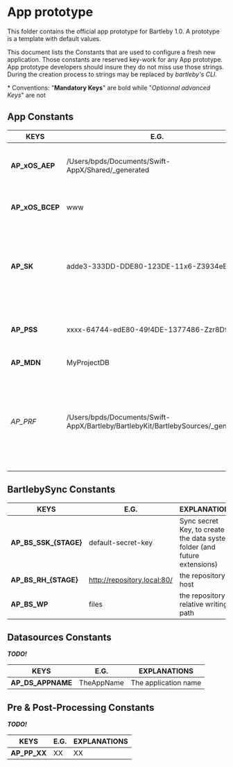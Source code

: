 # App prototype

This folder contains the official app prototype for Bartleby 1.0. A prototype is a template with default values.

This document lists the Constants that are used to configure a fresh new application.
Those constants are reserved key-work for any App prototype. App prototype developers should insure they do not miss use those strings. During the creation process to strings may be replaced by *bartleby's CLI*.

\* Conventions: "**Mandatory Keys**" are bold while "*Optionnal advanced Keys*" are not 

## App Constants 

KEYS  | E.G. | EXPLANATIONS
------------- | ------------- | ------------------------
**AP\_xOS\_AEP** | /Users/bpds/Documents/Swift-AppX/Shared/_generated | This is the xOS export path. "xOS" stands for iOS / OSX / tvOS / wathOS
**AP\_xOS\_BCEP** | www |The web server public root folder. It is a relative path
**AP\_SK** | adde3-333DD-DDE80-123DE-11x6-Z3934eEJF!-= | Salt 32 characters min used to encrypt-decrypt the values of the Cookies. This key is never shared.
**AP\_PSS** | xxxx-64744-edE80-49!4DE-1377486-Zzr8D99Ee | Shared Salt 32 characters min this salt is shared with the client libs.
**AP\_MDN** | MyProjectDB | The MongoDB name.
*AP\_PRF*| /Users/bpds/Documents/Swift-AppX/Bartleby/BartlebyKit/BartlebySources/_generated | If you build BartlebyKit you need to define Bartleby's commons sources export path. You can alternatively use a compiled version of the framework.

## BartlebySync Constants 


KEYS  | E.G. | EXPLANATIONS
------------- | ------------- | ------------------------
**AP\_BS\_SSK\_{STAGE}** | default-secret-key | Sync secret Key, to create the data system folder (and future extensions)
**AP\_BS\_RH\_{STAGE}** | http://repository.local:80/ | the repository host
**AP\_BS\_WP** | files | the repository relative writing path


## Datasources Constants 

***TODO!***

KEYS  | E.G. | EXPLANATIONS
------------- | ------------- | ------------------------
**AP\_DS\_APPNAME** | TheAppName | The application name

## Pre & Post-Processing Constants 
***TODO!***

KEYS  | E.G. | EXPLANATIONS
------------- | ------------- | ------------------------
**AP\_PP\_XX** | XX | XX
